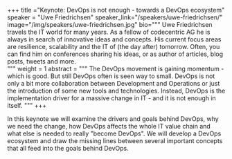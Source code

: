 +++
title ="Keynote: DevOps is not enough - towards a DevOps ecosystem"
speaker = "Uwe Friedrichsen"
speaker_link="/speakers/uwe-friedrichsen/"
image="/img/speakers/uwe-friedrichsen.jpg"
bio="""
Uwe Friedrichsen travels the IT world for many years. As a fellow of codecentric AG he is always in search of innovative ideas and concepts. His current focus areas are resilience, scalability and the IT of (the day after) tomorrow. Often, you can find him on conferences sharing his ideas, or as author of articles, blog posts, tweets and more.  
"""
weight = 1
abstract = """
The DevOps movement is gaining momentum - which is good. But still DevOps often is seen way to small. DevOps is not only a bit more collaboration between Development and Operations or just the introduction of some new tools and technologies. Instead, DevOps is the implementation driver for a massive change in IT - and it is not enough in itself.
"""
+++

In this keynote we will examine the drivers and goals behind DevOps, why we need the change, how DevOps affects the whole IT value chain and what else is needed to really "become DevOps". We will develop a DevOps ecosystem and draw the missing lines between several important concepts that all feed into the goals behind DevOps.
